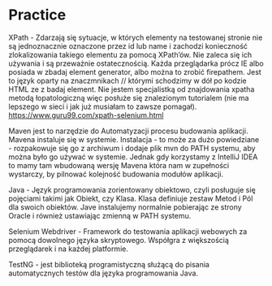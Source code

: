 # Practice

XPath - Zdarzają się sytuacje, w których elementy na testowanej stronie nie są jednoznacznie oznaczone przez id lub name i zachodzi konieczność zlokalizowania takiego elementu za pomocą XPath’ów. Nie zaleca się ich używania i są przeważnie ostatecznością. Każda przeglądarka prócz IE albo posiada w zbadaj element generator, albo można to zrobić firepathem. Jest to język oparty na znaczmnikach // którymi schodzimy w dół po kodzie HTML ze z badaj element. 
Nie jestem specjalistką od znajdowania xpatha metodą łopatologiczną więc posłuże się znalezionym tutorialem (nie ma lepszego w sieci i jak już musiałam to zawsze pomagał).
https://www.guru99.com/xpath-selenium.html

Maven jest to narzędzie do Automatyzacji procesu budowania aplikacji. Mavena instaluje się w systemie. Instalacja - to może za dużo powiedziane - rozpakowuje się go z archiwum i dodaje plik mvn do PATH systemu, aby można było go używać w systemie. Jednak gdy korzystamy z IntelliJ IDEA to mamy tam wbudowaną wersję Mavena która nam w zupełności wystarczy, by pilnować kolejność budowania modułów aplikacji.

Java - Język programowania zorientowany obiektowo, czyli posługuje się pojęciami takimi jak Obiekt, czy Klasa. Klasa definiuje zestaw Metod i Pól dla swoich obiektów. Jave instalujemy normalnie pobierając ze strony Oracle i również ustawiając zmienną w PATH systemu.

Selenium Webdriver -  Framework do testowania aplikacji webowych za pomocą dowolnego języka skryptowego. Współgra z większością przeglądarek i na każdej platformie.

TestNG - jest biblioteką programistyczną służącą do pisania automatycznych testów dla języka programowania Java.
